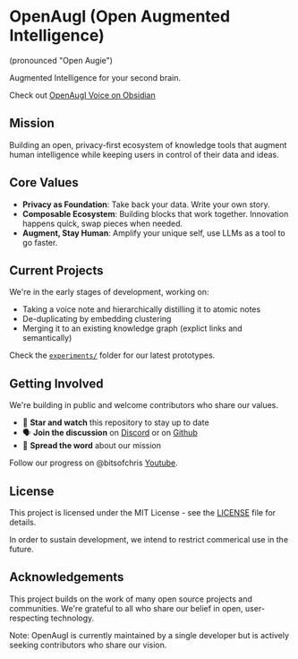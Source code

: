 # OpenAugI (Open Augmented Intelligence)

(pronounced "Open Augie")

Augmented Intelligence for your second brain.

Check out [OpenAugI Voice on Obsidian](https://github.com/bitsofchris/openaugi-obsidian-voice-plugin)

## Mission

Building an open, privacy-first ecosystem of knowledge tools that augment human intelligence while keeping users in control of their data and ideas.


## Core Values
- **Privacy as Foundation**: Take back your data. Write your own story.
- **Composable Ecosystem**: Building blocks that work together. Innovation happens quick, swap pieces when needed.
- **Augment, Stay Human**: Amplify your unique self, use LLMs as a tool to go faster.

## Current Projects

We're in the early stages of development, working on:

- Taking a voice note and hierarchically distilling it to atomic notes
- De-duplicating by embedding clustering
- Merging it to an existing knowledge graph (explict links and semantically)

Check the [`experiments/`](./experiments/) folder for our latest prototypes.

## Getting Involved

We're building in public and welcome contributors who share our values.

- 🌟 **Star and watch** this repository to stay up to date
- 🗣️ **Join the discussion** on [Discord](https://discord.gg/d26BVBrnRP) or on [Github](https://github.com/openaugi/openaugi/issues)
- 📣 **Spread the word** about our mission

Follow our progress on @bitsofchris [Youtube](https://www.youtube.com/@bitsofchris).

## License

This project is licensed under the MIT License - see the [LICENSE](./LICENSE) file for details.

In order to sustain development, we intend to restrict commerical use in the future.

## Acknowledgements

This project builds on the work of many open source projects and communities. We're grateful to all who share our belief in open, user-respecting technology.

Note: OpenAugI is currently maintained by a single developer but is actively seeking contributors who share our vision.

